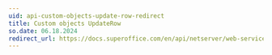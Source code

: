 ```yaml
---
uid: api-custom-objects-update-row-redirect
title: Custom objects UpdateRow
so.date: 06.18.2024
redirect_url: https://docs.superoffice.com/en/api/netserver/web-services/howto/custom-objects/custom-objects-update-row.html
---
```

